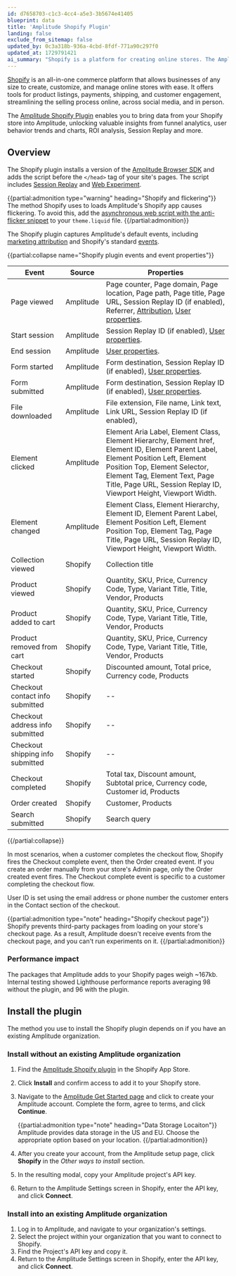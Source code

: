 ```yaml
---
id: d7658703-c1c3-4cc4-a5e3-3b5674e41405
blueprint: data
title: 'Amplitude Shopify Plugin'
landing: false
exclude_from_sitemap: false
updated_by: 0c3a318b-936a-4cbd-8fdf-771a90c297f0
updated_at: 1729791421
ai_summary: "Shopify is a platform for creating online stores. The Amplitude Shopify Plugin lets you analyze data from your store, including user behavior and ROI. The plugin captures default events and Shopify's standard events. It adds a script to your site's pages to enable features like Session Replay and Web Experiment. The plugin weighs ~167kb and may slightly impact page performance. You can install it with or without an existing Amplitude organization. Without an organization, install the plugin from the Shopify App Store and create an Amplitude account. With an existing organization, connect your Shopify store to the desired project using the provided API key."
---
```

[Shopify](https://www.shopify.com/) is an all-in-one commerce platform that allows businesses of any size to create, customize, and manage online stores with ease. It offers tools for product listings, payments, shipping, and customer engagement, streamlining the selling process online, across social media, and in person.

The [Amplitude Shopify Plugin](https://apps.shopify.com/amplitude) enables you to bring data from your Shopify store into Amplitude, unlocking valuable insights from funnel analytics, user behavior trends and charts, ROI analysis, Session Replay and more.

## Overview

The Shopify plugin installs a version of the [Amplitude Browser SDK](/docs/sdks/analytics/browser/browser-sdk-2) and adds the script before the `</head>` tag of your site's pages. The script includes [Session Replay](/docs/session-replay) and [Web Experiment](/docs/web-experiment).

{{partial:admonition type="warning" heading="Shopify and flickering"}}
The method Shopify uses to loads Amplitude's Shopify app causes flickering. To avoid this, add the [asynchronous web script with the anti-flicker snippet](#async-script-with-anti-flicker-snippet) to your `theme.liquid` file.
{{/partial:admonition}}

The Shopify plugin captures Amplitude's default events, including [marketing attribution](/docs/sdks/analytics/browser/browser-sdk-2#track-marketing-attribution) and Shopify's standard [events](https://shopify.dev/docs/api/web-pixels-api/standard-events).

{{partial:collapse name="Shopify plugin events and event properties"}}

| Event                            | Source    | Properties                                                                                                                                                                                                                                                                |
| -------------------------------- | --------- | ------------------------------------------------------------------------------------------------------------------------------------------------------------------------------------------------------------------------------------------------------------------------- |
| Page viewed                      | Amplitude | Page counter, Page domain, Page location, Page path, Page title, Page URL, Session Replay ID (if enabled), Referrer, [Attribution](#marketing-attribution), [User properties](#user-properties).                                                                          |
| Start session                    | Amplitude | Session Replay ID (if enabled), [User properties](#user-properties).                                                                                                                                                                                                      |
| End session                      | Amplitude | [User properties](#user-properties).                                                                                                                                                                                                                                      |
| Form started                     | Amplitude | Form destination, Session Replay ID (if enabled), [User properties](#user-properties).                                                                                                                                                                                    |
| Form submitted                   | Amplitude | Form destination, Session Replay ID (if enabled), [User properties](#user-properties).                                                                                                                                                                                    |
| File downloaded                  | Amplitude | File extension, File name, Link text, Link URL, Session Replay ID (if enabled),                                                                                                                                                                                           |
| Element clicked                  | Amplitude | Element Aria Label, Element Class, Element Hierarchy, Element href, Element ID, Element Parent Label, Element Position Left, Element Position Top, Element Selector, Element Tag, Element Text, Page Title, Page URL, Session Replay ID, Viewport Height, Viewport Width. |
| Element changed                  | Amplitude | Element Class, Element Hierarchy, Element ID, Element Parent Label, Element Position Left, Element Position Top, Element Tag, Page Title, Page URL, Session Replay ID, Viewport Height, Viewport Width.                                                                   |
| Collection viewed                | Shopify   | Collection title                                                                                                                                                                                                                                                          |
| Product viewed                   | Shopify   | Quantity, SKU, Price, Currency Code, Type, Variant Title, Title, Vendor, Products                                                                                                                                                                                         |
| Product added to cart            | Shopify   | Quantity, SKU, Price, Currency Code, Type, Variant Title, Title, Vendor, Products                                                                                                                                                                                         |
| Product removed from cart        | Shopify   | Quantity, SKU, Price, Currency Code, Type, Variant Title, Title, Vendor, Products                                                                                                                                                                                         |
| Checkout started                 | Shopify   | Discounted amount, Total price, Currency code, Products                                                                                                                                                                                                                   |
| Checkout contact info submitted  | Shopify   | --                                                                                                                                                                                                                                                                        |
| Checkout address info submitted  | Shopify   | --                                                                                                                                                                                                                                                                        |
| Checkout shipping info submitted | Shopify   | --                                                                                                                                                                                                                                                                        |
| Checkout completed               | Shopify   | Total tax, Discount amount, Subtotal price, Currency code, Customer id, Products                                                                                                                                                                                          |
| Order created                    | Shopify   | Customer, Products                                                                                                                                                                                                                                                        |
| Search submitted                 | Shopify   | Search query                                                                                                                                                                                                                                                              |

{{/partial:collapse}}

In most scenarios, when a customer completes the checkout flow, Shopify fires the Checkout complete event, then the Order created event. If you create an order manually from your store's Admin page, only the Order created event fires. The Checkout complete event is specific to a customer completing the checkout flow.

User ID is set using the email address or phone number the customer enters in the Contact section of the checkout.

{{partial:admonition type="note" heading="Shopify checkout page"}}
Shopify prevents third-party packages from loading on your store's checkout page. As a result, Amplitude doesn't receive events from the checkout page, and you can't run experiments on it.
{{/partial:admonition}}

### Performance impact

The packages that Amplitude adds to your Shopify pages weigh ~167kb. Internal testing showed Lighthouse performance reports averaging 98 without the plugin, and 96 with the plugin.

## Install the plugin

The method you use to install the Shopify plugin depends on if you have an existing Amplitude organization. 

### Install without an existing Amplitude organization

1. Find the [Amplitude Shopify plugin](https://apps.shopify.com/amplitude) in the Shopify App Store.
2. Click **Install** and confirm access to add it to your Shopify store.
3. Navigate to the [Amplitude Get Started page](https://analytics.amplitude.com/login?utm_source=shopify_app) and click to create your Amplitude account. Complete the form, agree to terms, and click **Continue**.

    {{partial:admonition type="note" heading="Data Storage Locaiton"}}
    Amplitude provides data storage in the US and EU. Choose the appropriate option based on your location.
    {{/partial:admonition}}

4. After you create your account, from the Amplitude setup page, click **Shopify** in the *Other ways to install* section.
5. In the resulting modal, copy your Amplitude project's API key.
6. Return to the Amplitude Settings screen in Shopify, enter the API key, and click **Connect**.

### Install into an existing Amplitude organization

1. Log in to Amplitude, and navigate to your organization's settings.
2. Select the project within your organization that you want to connect to Shopify.
3. Find the Project's API key and copy it.
4. Return to the Amplitude Settings screen in Shopify, enter the API key, and click **Connect**.
